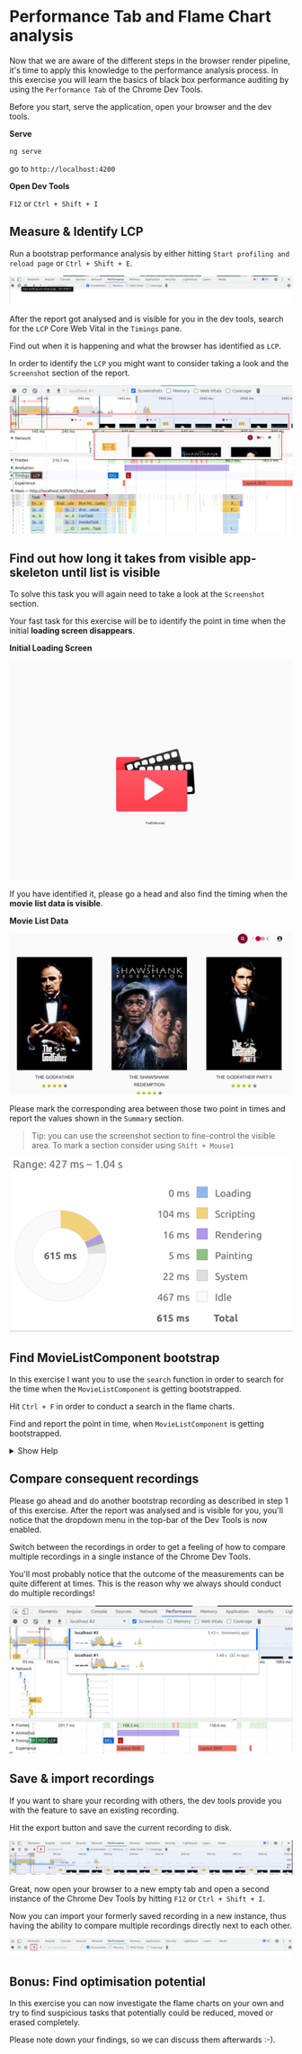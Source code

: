 # Performance Tab and Flame Chart analysis

Now that we are aware of the different steps in the browser render pipeline, it's time to apply
this knowledge to the performance analysis process. 
In this exercise you will learn the basics of black box performance auditing by using
the `Performance Tab` of the Chrome Dev Tools.

Before you start, serve the application, open your browser and the dev tools.

**Serve**

```bash
ng serve
```

go to `http://localhost:4200`

**Open Dev Tools**

`F12` or `Ctrl + Shift + I`

## Measure & Identify LCP

Run a bootstrap performance analysis by either hitting `Start profiling and reload page` or
`Ctrl + Shift + E`.

![record-and-reload](images/performance-tab/record-and-reload.png)

After the report got analysed and is visible for you in the dev tools, search for the `LCP` 
Core Web Vital in the `Timings` pane.

Find out when it is happening and what the browser has identified as `LCP`.

In order to identify the `LCP` you might want to consider taking a look and the `Screenshot` section
of the report.

![screenshot-area](images/performance-tab/screenshot-area.png)

## Find out how long it takes from visible app-skeleton until list is visible

To solve this task you will again need to take a look at the `Screenshot` section.

Your fast task for this exercise will be to identify the point in time when the initial **loading screen disappears**.

**Initial Loading Screen**

![initial-loading-screen](images/performance-tab/initial-loading-screen.png)

If you have identified it, please go a head and also find the timing when the **movie list data is visible**.

**Movie List Data**

![movie-list-data](images/performance-tab/movie-list-data.png)

Please mark the corresponding area between those two point in times and report
the values shown in the `Summary` section.

> Tip: you can use the screenshot section to fine-control the visible area. To mark a section
> consider using `Shift + Mouse1`

![summary](images/performance-tab/summary.png)

## Find MovieListComponent bootstrap

In this exercise I want you to use the `search` function in order to search for the
time when the `MovieListComponent` is getting bootstrapped.

Hit `Ctrl + F` in order to conduct a search in the flame charts. 

Find and report the point in time, when `MovieListComponent` is getting bootstrapped.

<details>
  <summary>Show Help</summary>

![movie-list-component-bootstrap](images/performance-tab/movie-list-component-bootstrap.png)

</details>

## Compare consequent recordings

Please go ahead and do another bootstrap recording as described in
step 1 of this exercise.
After the report was analysed and is visible for you, you'll notice
that the dropdown menu in the top-bar of the Dev Tools is now
enabled.

Switch between the recordings in order to get a feeling of how to
compare multiple recordings in a single
instance of the Chrome Dev Tools. 

You'll most probably notice that the outcome of the measurements can be 
quite different at times. This is the reason
why we always should conduct do multiple recordings!

![multiple recordings](images/performance-tab/multiple-recordings.png)

## Save & import recordings

If you want to share your recording with others, the dev tools provide
you with the feature to save an existing recording.

Hit the export button and save the current recording to disk.

![save recording](images/performance-tab/save-recording.png)

Great, now open your browser to a new empty tab and open a second instance of the 
Chrome Dev Tools by hitting `F12` or `Ctrl + Shift + I`.

Now you can import your formerly saved recording in a new instance, thus
having the ability to compare
multiple recordings directly next to each other.

![import recording](images/performance-tab/import-recording.png)

## Bonus: Find optimisation potential

In this exercise you can now investigate the flame charts on your own and try to find suspicious tasks that
potentially could be reduced, moved or erased completely.

Please note down your findings, so we can discuss them afterwards :-).
